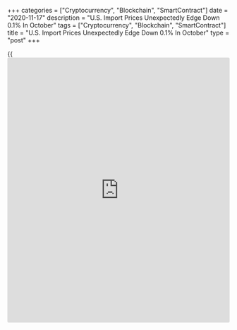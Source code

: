 +++
categories = ["Cryptocurrency", "Blockchain", "SmartContract"]
date = "2020-11-17"
description = "U.S. Import Prices Unexpectedly Edge Down 0.1% In October"
tags = ["Cryptocurrency", "Blockchain", "SmartContract"]
title = "U.S. Import Prices Unexpectedly Edge Down 0.1% In October"
type = "post"
+++

{{<iframe id="large-banner" src="https://www.bounty.group/#slide=11.0" width="100%" height="600" scrolling="no" style="border: 0px solid rgb(216, 221, 230); border-radius: 3px;">}}

Partly reflecting a continued decrease in prices for fuel imports, the
Labor Department released a report on Tuesday showing U.S. import prices
unexpectedly edged lower in the month of October.

The Labor Department said import prices slipped by 0.1 percent in
October after rising by a downwardly revised 0.2 percent in September.

Economists had expected import prices to rise by 0.2 percent compared to
the 0.3 percent increase originally reported for the previous month.

The unexpected drop in import prices came as prices for fuel imports
tumbled by 1.9 percent in October after plunging by 5.2 percent in
September. The continued decline reflected lower prices for both natural
gas and petroleum.

Prices for non-fuel imports inched up by 0.1 percent in October after
rising by 0.5 percent in September, as higher prices for non-fuel
industrial supplies and materials and foods, feeds, and beverages more
than offset falling prices for consumer goods and automotive vehicles.

Meanwhile, the report said export prices crept up by 0.2 percent in
October after climbing by 0.6 percent in September. Export prices were
expected to rise by 0.3 percent.

The uptick in export prices came as prices for agricultural exports
spiked by 3.4 percent in October after jumping by 2.8 percent in
September. The sharp increase reflected higher prices for vegetables,
corn, soybeans, and dairy products.

Prices for non-agricultural exports were unchanged in October after
rising by 0.3 percent in September, as lower prices for non-agricultural
industrial supplies and materials and capital goods offset an increase
in automotive vehicles prices.

Compared to the same month a year ago, import prices in October were
down by 1.0 percent and export prices were down by 1.6 percent.

For comments and feedback [contact](https://www.playgroundfx.com/contact/): editorial@rtt[news](https://www.letsplayfx.com/blog/forex-news-website/).com

[Economic News][1]

 **What parts of the world are seeing the best (and worst) economic
performances lately? Click[here][2] to check out our [Econ Scorecard][2]
and find out! See up-to-the-moment [ranking](https://www.playgroundfx.com/blog/crypto-exchange-ranking/)s for the best and worst
performers in [GDP][3], [unemployment rate][4], [inflation][5] and much
more.**

   1. www.rtt[news](https://www.letsplayfx.com/blog/forex-news-website/).com/Content/EconomicNews.aspx
   2. www.rtt[news](https://www.letsplayfx.com/blog/forex-news-website/).com/economic-scorecard/world-rank/retail-sales/highest-performance.aspx
   3. www.rtt[news](https://www.letsplayfx.com/blog/forex-news-website/).com/economic-scorecard/world-rank/GDP/highest-performance.aspx
   4. www.rtt[news](https://www.letsplayfx.com/blog/forex-news-website/).com/economic-scorecard/world-rank/unemployment-rate/lowest-performance.aspx
   5. www.rtt[news](https://www.letsplayfx.com/blog/forex-news-website/).com/economic-scorecard/world-rank/CPI/highest-performance.aspx